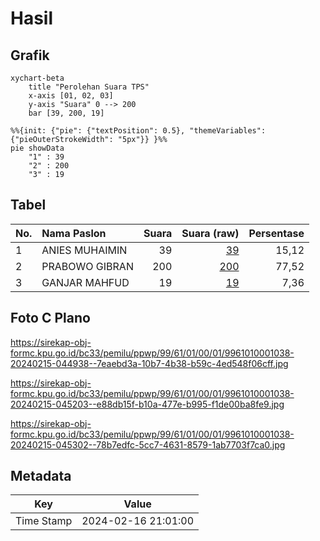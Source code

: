 # Hasil

## Grafik

```mermaid
xychart-beta
    title "Perolehan Suara TPS"
    x-axis [01, 02, 03]
    y-axis "Suara" 0 --> 200
    bar [39, 200, 19]
```

```mermaid
%%{init: {"pie": {"textPosition": 0.5}, "themeVariables": {"pieOuterStrokeWidth": "5px"}} }%%
pie showData
    "1" : 39
    "2" : 200
    "3" : 19
```

## Tabel

| No. | Nama Paslon    | Suara | Suara (raw) | Persentase |
|:--- |:-------------- | -----:| -----------:| ----------:|
| 1   | ANIES MUHAIMIN | 39    | [39][p-1]   | 15,12      |
| 2   | PRABOWO GIBRAN | 200   | [200][p-2]  | 77,52      |
| 3   | GANJAR MAHFUD  | 19    | [19][p-3]   | 7,36       |


[p-1]: https://github.com/gigit-pemilu/pemilu-2024-99-luar-negeri/blob/main/pilpres/hitung-suara/sub/99-luar-negeri/sub/61-kota-kinabalu-malaysia/sub/01-kota-kinabalu-malaysia/sub/0001-kota-kinabalu-malaysia/sub/038-ksk-027/sub/paslon-1.txt
[p-2]: https://github.com/gigit-pemilu/pemilu-2024-99-luar-negeri/blob/main/pilpres/hitung-suara/sub/99-luar-negeri/sub/61-kota-kinabalu-malaysia/sub/01-kota-kinabalu-malaysia/sub/0001-kota-kinabalu-malaysia/sub/038-ksk-027/sub/paslon-2.txt
[p-3]: https://github.com/gigit-pemilu/pemilu-2024-99-luar-negeri/blob/main/pilpres/hitung-suara/sub/99-luar-negeri/sub/61-kota-kinabalu-malaysia/sub/01-kota-kinabalu-malaysia/sub/0001-kota-kinabalu-malaysia/sub/038-ksk-027/sub/paslon-3.txt

## Foto C Plano

https://sirekap-obj-formc.kpu.go.id/bc33/pemilu/ppwp/99/61/01/00/01/9961010001038-20240215-044938--7eaebd3a-10b7-4b38-b59c-4ed548f06cff.jpg

https://sirekap-obj-formc.kpu.go.id/bc33/pemilu/ppwp/99/61/01/00/01/9961010001038-20240215-045203--e88db15f-b10a-477e-b995-f1de00ba8fe9.jpg

https://sirekap-obj-formc.kpu.go.id/bc33/pemilu/ppwp/99/61/01/00/01/9961010001038-20240215-045302--78b7edfc-5cc7-4631-8579-1ab7703f7ca0.jpg


## Metadata

| Key        | Value               |
| ---------- | ------------------- |
| Time Stamp | 2024-02-16 21:01:00 |



